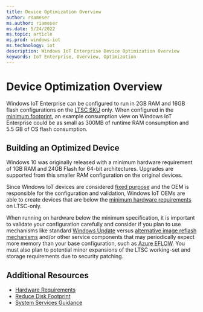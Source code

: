```yaml
---
title: Device Optimization Overview
author: rsameser
ms.author: riameser
ms.date: 5/24/2022
ms.topic: article
ms.prod: windows-iot
ms.technology: iot
description: Windows IoT Enterprise Device Optimization Overview
keywords: IoT Enterprise, Overview, Optimization
---
```


# Device Optimization Overview
Windows IoT Enterprise can be configured to run in 2GB RAM and 16GB flash configurations on the [LTSC SKU](/windows/iot/iot-enterprise/commercialization/licensing#long-term-servicing-channel-ltsc) only. When configured in the [minimum footprint](/windows/iot/iot-enterprise/hardware-guidance/hardware_requirements), an example consumption view on Windows IoT Enterprise could be as small as 300MB of runtime RAM consumption and 5.5 GB of OS flash consumption.

## Building an Optimized Device
Windows 10 was originally released with a minimum hardware requirement of 1GB RAM and 24GB Flash for 64-bit architectures. Upgrades are supported from this smaller RAM configuration on the original devices.

Since Windows IoT devices are considered [fixed purpose](/windows/iot/iot-enterprise/commercialization/licensing#fixed-purpose-devices) and the OEM is responsible for the configuration and validation, Windows IoT OEMs are able to create devices that are below the [minimum hardware requirements](/windows/iot/iot-enterprise/hardware-guidance/hardware_requirements) on LTSC-only.  

When running on hardware below the minimum specification, it is important to validate your configuration carefully and consider if you plan to use mechanisms like standard [Windows Update](/windows/iot/iot-enterprise/device-management/device-management-overview#update-management) versus [alternative image reflash mechanisms](/windows/iot/iot-enterprise/device-management/reset-and-recovery) and/or other service components that may periodically expect more memory than your base configuration, such as [Azure EFLOW](/windows/iot/iot-enterprise/azure-iot-edge-for-linux-on-windows). You must also plan to potential minor expansions of the LTSC working-set and storage requirements due to security patching.

## Additional Resources
* [Hardware Requirements](/windows/iot/iot-enterprise/hardware-guidance/hardware_requirements)
* [Reduce Disk Footprint](/windows/iot/iot-enterprise/optimize-your-device/removable-packages)
* [System Services Guidance](/windows/iot/iot-enterprise/optimize-your-device/services?branch=pr-en-us-8)
